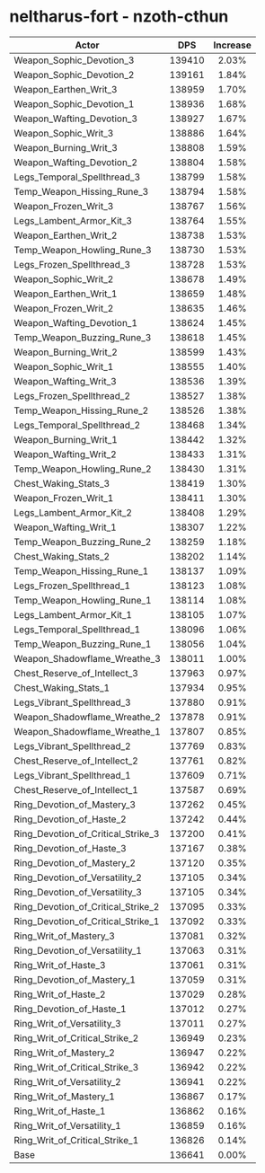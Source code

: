 # neltharus-fort - nzoth-cthun
| Actor | DPS | Increase |
|---|:---:|:---:|
|Weapon_Sophic_Devotion_3|139410|2.03%|
|Weapon_Sophic_Devotion_2|139161|1.84%|
|Weapon_Earthen_Writ_3|138959|1.70%|
|Weapon_Sophic_Devotion_1|138936|1.68%|
|Weapon_Wafting_Devotion_3|138927|1.67%|
|Weapon_Sophic_Writ_3|138886|1.64%|
|Weapon_Burning_Writ_3|138808|1.59%|
|Weapon_Wafting_Devotion_2|138804|1.58%|
|Legs_Temporal_Spellthread_3|138799|1.58%|
|Temp_Weapon_Hissing_Rune_3|138794|1.58%|
|Weapon_Frozen_Writ_3|138767|1.56%|
|Legs_Lambent_Armor_Kit_3|138764|1.55%|
|Weapon_Earthen_Writ_2|138738|1.53%|
|Temp_Weapon_Howling_Rune_3|138730|1.53%|
|Legs_Frozen_Spellthread_3|138728|1.53%|
|Weapon_Sophic_Writ_2|138678|1.49%|
|Weapon_Earthen_Writ_1|138659|1.48%|
|Weapon_Frozen_Writ_2|138635|1.46%|
|Weapon_Wafting_Devotion_1|138624|1.45%|
|Temp_Weapon_Buzzing_Rune_3|138618|1.45%|
|Weapon_Burning_Writ_2|138599|1.43%|
|Weapon_Sophic_Writ_1|138555|1.40%|
|Weapon_Wafting_Writ_3|138536|1.39%|
|Legs_Frozen_Spellthread_2|138527|1.38%|
|Temp_Weapon_Hissing_Rune_2|138526|1.38%|
|Legs_Temporal_Spellthread_2|138468|1.34%|
|Weapon_Burning_Writ_1|138442|1.32%|
|Weapon_Wafting_Writ_2|138433|1.31%|
|Temp_Weapon_Howling_Rune_2|138430|1.31%|
|Chest_Waking_Stats_3|138419|1.30%|
|Weapon_Frozen_Writ_1|138411|1.30%|
|Legs_Lambent_Armor_Kit_2|138408|1.29%|
|Weapon_Wafting_Writ_1|138307|1.22%|
|Temp_Weapon_Buzzing_Rune_2|138259|1.18%|
|Chest_Waking_Stats_2|138202|1.14%|
|Temp_Weapon_Hissing_Rune_1|138137|1.09%|
|Legs_Frozen_Spellthread_1|138123|1.08%|
|Temp_Weapon_Howling_Rune_1|138114|1.08%|
|Legs_Lambent_Armor_Kit_1|138105|1.07%|
|Legs_Temporal_Spellthread_1|138096|1.06%|
|Temp_Weapon_Buzzing_Rune_1|138056|1.04%|
|Weapon_Shadowflame_Wreathe_3|138011|1.00%|
|Chest_Reserve_of_Intellect_3|137963|0.97%|
|Chest_Waking_Stats_1|137934|0.95%|
|Legs_Vibrant_Spellthread_3|137880|0.91%|
|Weapon_Shadowflame_Wreathe_2|137878|0.91%|
|Weapon_Shadowflame_Wreathe_1|137807|0.85%|
|Legs_Vibrant_Spellthread_2|137769|0.83%|
|Chest_Reserve_of_Intellect_2|137761|0.82%|
|Legs_Vibrant_Spellthread_1|137609|0.71%|
|Chest_Reserve_of_Intellect_1|137587|0.69%|
|Ring_Devotion_of_Mastery_3|137262|0.45%|
|Ring_Devotion_of_Haste_2|137242|0.44%|
|Ring_Devotion_of_Critical_Strike_3|137200|0.41%|
|Ring_Devotion_of_Haste_3|137167|0.38%|
|Ring_Devotion_of_Mastery_2|137120|0.35%|
|Ring_Devotion_of_Versatility_2|137105|0.34%|
|Ring_Devotion_of_Versatility_3|137105|0.34%|
|Ring_Devotion_of_Critical_Strike_2|137095|0.33%|
|Ring_Devotion_of_Critical_Strike_1|137092|0.33%|
|Ring_Writ_of_Mastery_3|137081|0.32%|
|Ring_Devotion_of_Versatility_1|137063|0.31%|
|Ring_Writ_of_Haste_3|137061|0.31%|
|Ring_Devotion_of_Mastery_1|137059|0.31%|
|Ring_Writ_of_Haste_2|137029|0.28%|
|Ring_Devotion_of_Haste_1|137012|0.27%|
|Ring_Writ_of_Versatility_3|137011|0.27%|
|Ring_Writ_of_Critical_Strike_2|136949|0.23%|
|Ring_Writ_of_Mastery_2|136947|0.22%|
|Ring_Writ_of_Critical_Strike_3|136942|0.22%|
|Ring_Writ_of_Versatility_2|136941|0.22%|
|Ring_Writ_of_Mastery_1|136867|0.17%|
|Ring_Writ_of_Haste_1|136862|0.16%|
|Ring_Writ_of_Versatility_1|136859|0.16%|
|Ring_Writ_of_Critical_Strike_1|136826|0.14%|
|Base|136641|0.00%|
